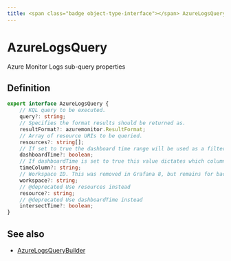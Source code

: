 ```yaml
---
title: <span class="badge object-type-interface"></span> AzureLogsQuery
---
```

# <span class="badge object-type-interface"></span> AzureLogsQuery

Azure Monitor Logs sub-query properties

## Definition

```typescript
export interface AzureLogsQuery {
	// KQL query to be executed.
	query?: string;
	// Specifies the format results should be returned as.
	resultFormat?: azuremonitor.ResultFormat;
	// Array of resource URIs to be queried.
	resources?: string[];
	// If set to true the dashboard time range will be used as a filter for the query. Otherwise the query time ranges will be used. Defaults to false.
	dashboardTime?: boolean;
	// If dashboardTime is set to true this value dictates which column the time filter will be applied to. Defaults to the first tables timeSpan column, the first datetime column found, or TimeGenerated
	timeColumn?: string;
	// Workspace ID. This was removed in Grafana 8, but remains for backwards compat.
	workspace?: string;
	// @deprecated Use resources instead
	resource?: string;
	// @deprecated Use dashboardTime instead
	intersectTime?: boolean;
}

```
## See also

 * <span class="badge builder"></span> [AzureLogsQueryBuilder](./builder-AzureLogsQueryBuilder.md)
